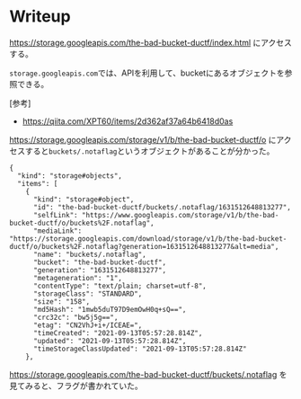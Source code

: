 # Writeup

https://storage.googleapis.com/the-bad-bucket-ductf/index.html にアクセスする。

`storage.googleapis.com`では、APIを利用して、bucketにあるオブジェクトを参照できる。

[参考]

* https://qiita.com/XPT60/items/2d362af37a64b6418d0as

https://storage.googleapis.com/storage/v1/b/the-bad-bucket-ductf/o にアクセスすると`buckets/.notaflag`というオブジェクトがあることが分かった。

```
{
  "kind": "storage#objects",
  "items": [
    {
      "kind": "storage#object",
      "id": "the-bad-bucket-ductf/buckets/.notaflag/1631512648813277",
      "selfLink": "https://www.googleapis.com/storage/v1/b/the-bad-bucket-ductf/o/buckets%2F.notaflag",
      "mediaLink": "https://storage.googleapis.com/download/storage/v1/b/the-bad-bucket-ductf/o/buckets%2F.notaflag?generation=1631512648813277&alt=media",
      "name": "buckets/.notaflag",
      "bucket": "the-bad-bucket-ductf",
      "generation": "1631512648813277",
      "metageneration": "1",
      "contentType": "text/plain; charset=utf-8",
      "storageClass": "STANDARD",
      "size": "158",
      "md5Hash": "1mwb5duT97D9emOwH0q+sQ==",
      "crc32c": "bw5j5g==",
      "etag": "CN2VhJ+i+/ICEAE=",
      "timeCreated": "2021-09-13T05:57:28.814Z",
      "updated": "2021-09-13T05:57:28.814Z",
      "timeStorageClassUpdated": "2021-09-13T05:57:28.814Z"
    },
```

https://storage.googleapis.com/the-bad-bucket-ductf/buckets/.notaflag を見てみると、フラグが書かれていた。

<!-- DUCTF{if_you_are_beggining_your_cloud_journey_goodluck!} -->
